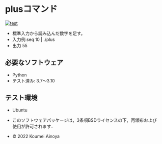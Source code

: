 # plusコマンド
[![test](https://github.com/Kome-cyber/robosys2022/actions/workflows/test.yml/badge.svg)](https://github.com/Kome-cyber/robosys2022/actions/workflows/test.yml)

* 標準入力から読み込んだ数字を足す。
* 入力例:seq 10 | ./plus
* 出力   55
## 必要なソフトウェア
* Python
 * テスト済み: 3.7～3.10
## テスト環境
* Ubuntu

 * このソフトウェアパッケージは，3条項BSDライセンスの下，再頒布および使用が許可されます．
  * © 2022 Koumei Ainoya

